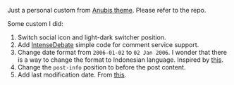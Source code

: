 Just a personal custom from [Anubis theme](https://github.com/Mitrichius/hugo-theme-anubis). Please refer to the repo.

Some custom I did:
1. Switch social icon and light-dark switcher position.
2. Add [IntenseDebate](https://www.intensedebate.com/) simple code for comment service support.
3. Change date format from `2006-01-02` to `02 Jan 2006`. I wonder that there is a way to change the format to Indonesian language. Inspired by [this](https://michaelwelford.com/posts/hugo-tips-tricks).
4. Change the `post-info` position to before the post content.
5. Add last modification date. From [this](https://michaelwelford.com/posts/hugo-tips-tricks).
